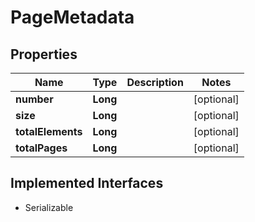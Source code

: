 

# PageMetadata


## Properties

| Name | Type | Description | Notes |
|------------ | ------------- | ------------- | -------------|
|**number** | **Long** |  |  [optional] |
|**size** | **Long** |  |  [optional] |
|**totalElements** | **Long** |  |  [optional] |
|**totalPages** | **Long** |  |  [optional] |


## Implemented Interfaces

* Serializable


